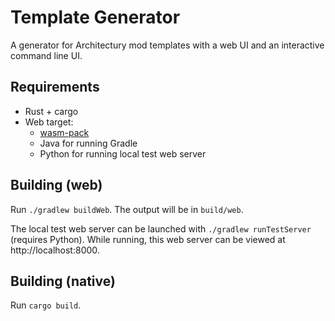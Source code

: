 # Template Generator

A generator for Architectury mod templates with a web UI and an interactive command line UI.

## Requirements

- Rust + cargo
- Web target:
  - [wasm-pack](https://rustwasm.github.io/wasm-pack/)
  - Java for running Gradle
  - Python for running local test web server

## Building (web)

Run `./gradlew buildWeb`. The output will be in `build/web`.

The local test web server can be launched with `./gradlew runTestServer` (requires Python). While running, this web server can be viewed at http://localhost:8000.

## Building (native)

Run `cargo build`.
